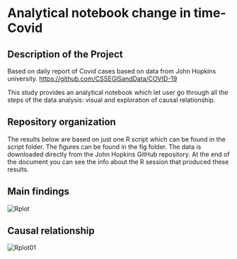 
# Analytical notebook change in time-Covid

## Description of the Project

Based on daily report of Covid cases based on data from John Hopkins university.
https://github.com/CSSEGISandData/COVID-19

This study provides an analytical notebook which let user go through all the steps of the data analysis: visual and exploration of causal relationship.

## Repository organization

The results below are based on just one R script which can be found in the script folder. The figures can be found in the fig folder. The data is downloaded directly from the John Hopkins GitHub repository. At the end of the document you can see the info about the R session that produced these results.

## Main findings

![Rplot](Rplot.png)

## Causal relationship

![Rplot01](Rplot01.png)
